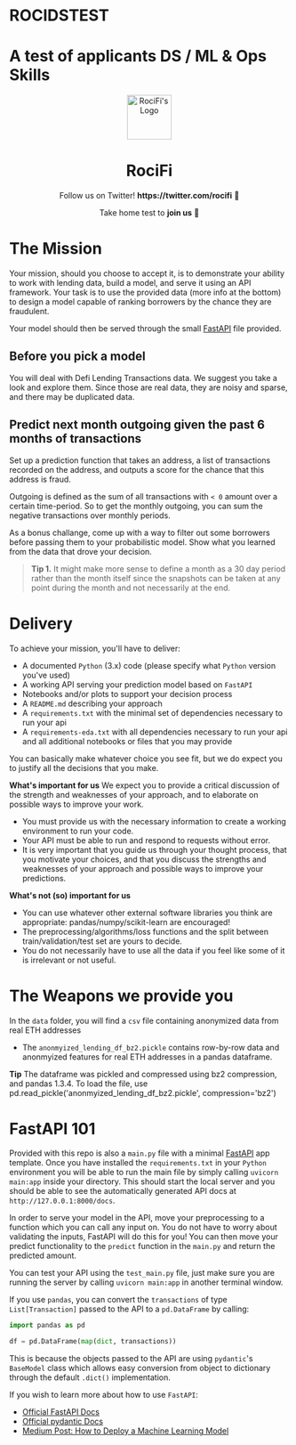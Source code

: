 # ROCIDSTEST
A test of applicants DS / ML &amp; Ops Skills
=======
<p align="center"><a href="https://github.com/RociFi" target="blank"><img src="https://avatars.githubusercontent.com/u/86011685?s=200&v=4" width="80" alt="RociFi's Logo" /></a></p>
<h1 align="center">RociFi</h1>
<p align="center">Follow us on Twitter! <b>https://twitter.com/rocifi</b> 💜</p>
<p align="center">Take home test to <b>join us</b> 💜</p>

# The Mission

Your mission, should you choose to accept it, is to demonstrate your ability to work with lending data, build a model, and serve it using an API framework. Your task is to use the provided data (more info at the bottom) to design a model capable of ranking borrowers by the chance they are fraudulent.  

Your model should then be served through the small [FastAPI](https://fastapi.tiangolo.com/) file provided. 

## Before you pick a model

You will deal with Defi Lending Transactions data. We suggest you take a look and explore them. Since those are real data, they are noisy and sparse, and there may be duplicated data.

## Predict next month outgoing given the past 6 months of transactions

Set up a prediction function that takes an address, a list of transactions recorded on the address, and outputs a score for the chance that this address is fraud.

Outgoing is defined as the sum of all transactions with `< 0` amount over a certain time-period. So to get the monthly outgoing, you can sum the negative transactions over monthly periods.

As a bonus challange, come up with a way to filter out some borrowers before passing them to your probabilistic model. Show what you learned from the data that drove your decision. 

> **Tip 1.** It might make more sense to define a month as a 30 day period rather than the month itself since the snapshots can be taken at any point during the month and not necessarily at the end. 

# Delivery

To achieve your mission, you'll have to deliver:

- A documented `Python` (3.x) code (please specify what `Python` version you've used)
- A working API serving your prediction model based on `FastAPI`
- Notebooks and/or plots to support your decision process
- A `README.md` describing your approach
- A `requirements.txt` with the minimal set of dependencies necessary to run your api
- A `requirements-eda.txt` with all dependencies necessary to run your api and all additional notebooks or files that you may provide

You can basically make whatever choice you see fit, but we do expect you to justify all the decisions that you make.


**What's important for us**
We expect you to provide a critical discussion of the strength and weaknesses of your approach, and to elaborate on possible ways to improve your work.

- You must provide us with the necessary information to create a working environment to run your code.
- Your API must be able to run and respond to requests without error.
- It is very important that you guide us through your thought process, that you motivate your choices, and that you discuss the strengths and weaknesses of your approach and possible ways to improve your predictions. 

**What's not (so) important for us**

- You can use whatever other external software libraries you think are appropriate: pandas/numpy/scikit-learn are encouraged!
- The preprocessing/algorithms/loss functions and the split between train/validation/test set are yours to decide.
- You do not necessarily have to use all the data if you feel like some of it is irrelevant or not useful. 

# The Weapons we provide you

In the `data` folder, you will find a `csv` file containing anonymized data from real ETH addresses

- The `anonmyized_lending_df_bz2.pickle` contains row-by-row data and anonmyized features for real ETH addresses in a pandas dataframe.

**Tip** The dataframe was pickled and compressed using bz2 compression, and pandas 1.3.4. To load the file, use pd.read_pickle('anonmyized_lending_df_bz2.pickle', compression='bz2')

# FastAPI 101

Provided with this repo is also a `main.py` file with a minimal [FastAPI](https://fastapi.tiangolo.com/) app template. Once you have installed the `requirements.txt` in your `Python` environment you will be able to run the main file by simply calling
`uvicorn main:app` inside your directory. This should start the local server and you should be able to see the automatically generated API docs at `http://127.0.0.1:8000/docs`.

In order to serve your model in the API, move your preprocessing to a function which you can call any input on. You do not have to worry about validating the inputs, FastAPI will do this for you! You can then move your predict functionality to the `predict` function in the `main.py` and return the predicted amount.

You can test your API using the `test_main.py` file, just make sure you are running the server by calling `uvicorn main:app` in another terminal window.

If you use `pandas`, you can convert the `transactions` of type `List[Transaction]` passed to the API to a `pd.DataFrame` by calling:

```python
import pandas as pd

df = pd.DataFrame(map(dict, transactions))
```

This is because the objects passed to the API are using `pydantic`'s `BaseModel` class which allows easy conversion from object to dictionary through the default `.dict()` implementation.

If you wish to learn more about how to use `FastAPI`:

- [Official FastAPI Docs](https://fastapi.tiangolo.com/)
- [Official pydantic Docs](https://pydantic-docs.helpmanual.io/)
- [Medium Post: How to Deploy a Machine Learning Model](https://towardsdatascience.com/how-to-deploy-a-machine-learning-model-dc51200fe8cf)
